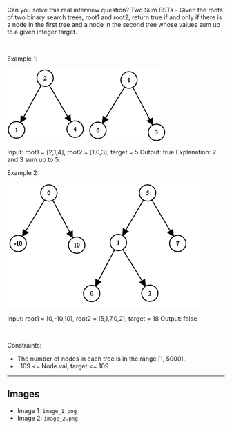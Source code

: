 Can you solve this real interview question? Two Sum BSTs - Given the roots of two binary search trees, root1 and root2, return true if and only if there is a node in the first tree and a node in the second tree whose values sum up to a given integer target.

 

Example 1:

![Example 1](./image_1.png)


Input: root1 = [2,1,4], root2 = [1,0,3], target = 5
Output: true
Explanation: 2 and 3 sum up to 5.


Example 2:

![Example 2](./image_2.png)


Input: root1 = [0,-10,10], root2 = [5,1,7,0,2], target = 18
Output: false


 

Constraints:

 * The number of nodes in each tree is in the range [1, 5000].
 * -109 <= Node.val, target <= 109

---

## Images

- Image 1: `image_1.png`
- Image 2: `image_2.png`
